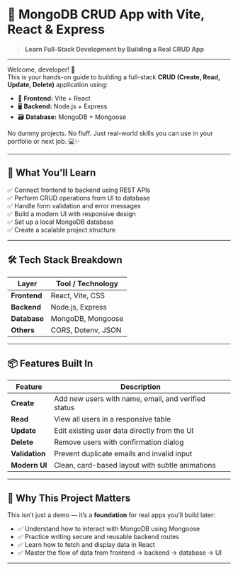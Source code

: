 # 🚀 MongoDB CRUD App with Vite, React & Express  
> **Learn Full-Stack Development by Building a Real CRUD App**

---

Welcome, developer! 👋  
This is your hands-on guide to building a full-stack **CRUD (Create, Read, Update, Delete)** application using:
- 🔧 **Frontend:** Vite + React
- 🖥️ **Backend:** Node.js + Express
- 🗃️ **Database:** MongoDB + Mongoose

No dummy projects. No fluff. Just real-world skills you can use in your portfolio or next job. 💻✨

---

## 🎯 What You'll Learn

✅ Connect frontend to backend using REST APIs  
✅ Perform CRUD operations from UI to database  
✅ Handle form validation and error messages  
✅ Build a modern UI with responsive design  
✅ Set up a local MongoDB database  
✅ Create a scalable project structure  

---

## 🛠️ Tech Stack Breakdown

| Layer        | Tool / Technology |
|-------------|-------------------|
| **Frontend** | React, Vite, CSS  |
| **Backend**  | Node.js, Express  |
| **Database** | MongoDB, Mongoose |
| **Others**   | CORS, Dotenv, JSON|

---

## 📦 Features Built In

| Feature       | Description |
|---------------|-------------|
| **Create**    | Add new users with name, email, and verified status |
| **Read**      | View all users in a responsive table |
| **Update**    | Edit existing user data directly from the UI |
| **Delete**    | Remove users with confirmation dialog |
| **Validation**| Prevent duplicate emails and invalid input |
| **Modern UI** | Clean, card-based layout with subtle animations |

---

## 🧪 Why This Project Matters

This isn’t just a demo — it’s a **foundation** for real apps you’ll build later:

- ✅ Understand how to interact with MongoDB using Mongoose
- ✅ Practice writing secure and reusable backend routes
- ✅ Learn how to fetch and display data in React
- ✅ Master the flow of data from frontend → backend → database → UI

---

